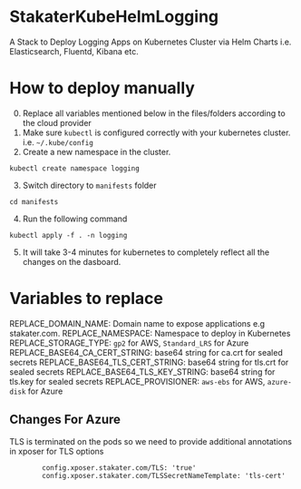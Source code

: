 # StakaterKubeHelmLogging
A Stack to Deploy Logging Apps on Kubernetes Cluster via Helm Charts i.e. Elasticsearch, Fluentd, Kibana etc.

# How to deploy manually
0. Replace all variables mentioned below in the files/folders according to the cloud provider 
1. Make sure `kubectl` is configured correctly with your kubernetes cluster. i.e. `~/.kube/config`
2. Create a new namespace in the cluster.
```
kubectl create namespace logging
```
3. Switch directory to `manifests` folder
```
cd manifests
```
4. Run the following command
```
kubectl apply -f . -n logging
```
5. It will take 3-4 minutes for kubernetes to completely reflect all the changes on the dasboard.

# Variables to replace
REPLACE_DOMAIN_NAME: Domain name to expose applications e.g stakater.com.
REPLACE_NAMESPACE: Namespace to deploy in Kubernetes
REPLACE_STORAGE_TYPE: `gp2` for AWS, `Standard_LRS` for Azure
REPLACE_BASE64_CA_CERT_STRING: base64 string for ca.crt for sealed secrets
REPLACE_BASE64_TLS_CERT_STRING: base64 string for tls.crt for sealed secrets
REPLACE_BASE64_TLS_KEY_STRING: base64 string for tls.key for sealed secrets
REPLACE_PROVISIONER: `aws-ebs` for AWS, `azure-disk` for Azure

## Changes For Azure

TLS is terminated on the pods so we need to provide additional annotations in xposer for TLS options
```
        config.xposer.stakater.com/TLS: 'true'
        config.xposer.stakater.com/TLSSecretNameTemplate: 'tls-cert'
```